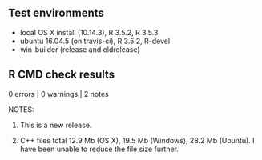 ## Test environments
* local OS X install (10.14.3), R 3.5.2, R 3.5.3
* ubuntu 16.04.5 (on travis-ci), R 3.5.2, R-devel
* win-builder (release and oldrelease)

## R CMD check results

0 errors | 0 warnings | 2 notes

NOTES:  

1. This is a new release.  

2. C++ files total 12.9 Mb (OS X), 19.5 Mb (Windows), 28.2 Mb (Ubuntu). I have been unable to reduce the file size further.  
